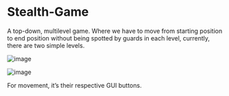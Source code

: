 # Stealth-Game
A top-down, multilevel game. 
Where we have to move from starting position to end position without being spotted by guards in each level, currently, there are two simple levels.

![image](https://user-images.githubusercontent.com/64123004/125432063-b4653036-4739-4a99-b7ca-e9a8434879f4.png)

![image](https://user-images.githubusercontent.com/64123004/125432239-77f99833-ae2e-47e3-acff-6e4e604f7f15.png)

For movement, it’s their respective GUI buttons.
